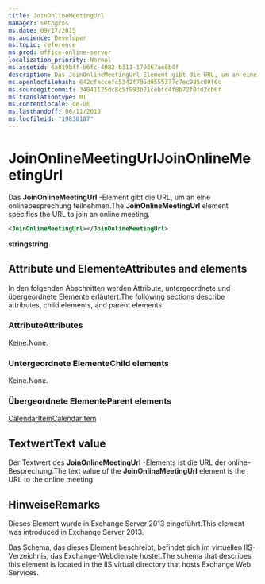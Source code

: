 ```yaml
---
title: JoinOnlineMeetingUrl
manager: sethgros
ms.date: 09/17/2015
ms.audience: Developer
ms.topic: reference
ms.prod: office-online-server
localization_priority: Normal
ms.assetid: 6a819bff-b6fc-4082-b311-179267ae8b4f
description: Das JoinOnlineMeetingUrl-Element gibt die URL, um an eine onlinebesprechung teilnehmen.
ms.openlocfilehash: 642cfaccefc5342f705d9555377c7ec985c09f6c
ms.sourcegitcommit: 34041125dc8c5f993b21cebfc4f8b72f0fd2cb6f
ms.translationtype: MT
ms.contentlocale: de-DE
ms.lasthandoff: 06/11/2018
ms.locfileid: "19830187"
---
```

# <a name="joinonlinemeetingurl"></a><span data-ttu-id="81953-103">JoinOnlineMeetingUrl</span><span class="sxs-lookup"><span data-stu-id="81953-103">JoinOnlineMeetingUrl</span></span>

<span data-ttu-id="81953-104">Das **JoinOnlineMeetingUrl** -Element gibt die URL, um an eine onlinebesprechung teilnehmen.</span><span class="sxs-lookup"><span data-stu-id="81953-104">The **JoinOnlineMeetingUrl** element specifies the URL to join an online meeting.</span></span> 
  
```XML
<JoinOnlineMeetingUrl></JoinOnlineMeetingUrl>
```

 <span data-ttu-id="81953-105">**string**</span><span class="sxs-lookup"><span data-stu-id="81953-105">**string**</span></span>
## <a name="attributes-and-elements"></a><span data-ttu-id="81953-106">Attribute und Elemente</span><span class="sxs-lookup"><span data-stu-id="81953-106">Attributes and elements</span></span>

<span data-ttu-id="81953-107">In den folgenden Abschnitten werden Attribute, untergeordnete und übergeordnete Elemente erläutert.</span><span class="sxs-lookup"><span data-stu-id="81953-107">The following sections describe attributes, child elements, and parent elements.</span></span>
  
### <a name="attributes"></a><span data-ttu-id="81953-108">Attribute</span><span class="sxs-lookup"><span data-stu-id="81953-108">Attributes</span></span>

<span data-ttu-id="81953-109">Keine.</span><span class="sxs-lookup"><span data-stu-id="81953-109">None.</span></span>
  
### <a name="child-elements"></a><span data-ttu-id="81953-110">Untergeordnete Elemente</span><span class="sxs-lookup"><span data-stu-id="81953-110">Child elements</span></span>

<span data-ttu-id="81953-111">Keine.</span><span class="sxs-lookup"><span data-stu-id="81953-111">None.</span></span>
  
### <a name="parent-elements"></a><span data-ttu-id="81953-112">Übergeordnete Elemente</span><span class="sxs-lookup"><span data-stu-id="81953-112">Parent elements</span></span>

[<span data-ttu-id="81953-113">CalendarItem</span><span class="sxs-lookup"><span data-stu-id="81953-113">CalendarItem</span></span>](calendaritem.md)
  
## <a name="text-value"></a><span data-ttu-id="81953-114">Textwert</span><span class="sxs-lookup"><span data-stu-id="81953-114">Text value</span></span>

<span data-ttu-id="81953-115">Der Textwert des **JoinOnlineMeetingUrl** -Elements ist die URL der online-Besprechung.</span><span class="sxs-lookup"><span data-stu-id="81953-115">The text value of the **JoinOnlineMeetingUrl** element is the URL to the online meeting.</span></span> 
  
## <a name="remarks"></a><span data-ttu-id="81953-116">Hinweise</span><span class="sxs-lookup"><span data-stu-id="81953-116">Remarks</span></span>

<span data-ttu-id="81953-117">Dieses Element wurde in Exchange Server 2013 eingeführt.</span><span class="sxs-lookup"><span data-stu-id="81953-117">This element was introduced in Exchange Server 2013.</span></span>
  
<span data-ttu-id="81953-118">Das Schema, das dieses Element beschreibt, befindet sich im virtuellen IIS-Verzeichnis, das Exchange-Webdienste hostet.</span><span class="sxs-lookup"><span data-stu-id="81953-118">The schema that describes this element is located in the IIS virtual directory that hosts Exchange Web Services.</span></span>
  


